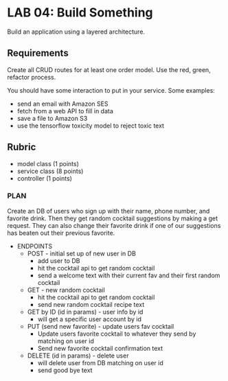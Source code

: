 # LAB 04: Build Something

Build an application using a layered architecture.

## Requirements

Create all CRUD routes for at least one order model. Use the red, green,
refactor process.

You should have some interaction to put in your service. Some examples:

* send an email with Amazon SES
* fetch from a web API to fill in data
* save a file to Amazon S3
* use the tensorflow toxicity model to reject toxic text

## Rubric

* model class (1 points)
* service class (8 points)
* controller (1 points)

### PLAN
Create an DB of users who sign up with their name, phone number, and favorite drink. Then they get random cocktail suggestions by making a get request. They can also change their favorite drink if one of our suggestions has beaten out their previous favorite. 

* ENDPOINTS 
    * POST - initial set up of new user in DB
        * add user to DB 
        * hit the cocktail api to get random cocktail 
        * send a welcome text with their current fav and their first random cocktail 
    * GET - new random cocktail 
        * hit the cocktail api to get random cocktail 
        * send new random cocktail recipe text 
    * GET by ID (id in params) - user info by id 
        * will get a specific user account by id 
    * PUT (send new favorite) - update users fav cocktail 
        * Update users favorite cocktail to whatever they send by matching on user id
        * Send new favorite cocktail confirmation text 
    * DELETE (id in params) - delete user 
        * will delete user from DB matching on user id
        * send good bye text
